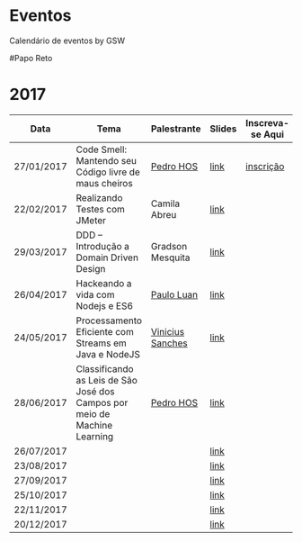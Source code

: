 Eventos
===

Calendário de eventos by GSW

#Papo Reto

# 2017 #

Data          | Tema          | Palestrante   | Slides		| Inscreva-se Aqui 
------------- | ------------- | ------------- |-------------|-------------
27/01/2017    | Code Smell: Mantendo seu Código livre de maus cheiros          | [Pedro HOS](http://github.com/pedro-hos)      | [link](http://www.slideshare.net/pedrosjc/code-smell-gsw)| [inscrição](#)
22/02/2017    | Realizando Testes com JMeter |   Camila Abreu    | [link](#) |
29/03/2017    | DDD – Introdução a Domain Driven Design         |     Gradson Mesquita  | [link](#) |
26/04/2017    | Hackeando a vida com Nodejs e ES6          |   [Paulo Luan](http://github.com/pauloluan)    | [link](#) |
24/05/2017    | Processamento Eficiente com Streams em Java e NodeJS | [Vinicius Sanches](http://github.com/viniciusps2)| [link](#) |
28/06/2017    | Classificando as Leis de São José dos Campos por meio de Machine Learning          |   [Pedro HOS](http://github.com/pedro-hos)    | [link](#) |
26/07/2017    |           |       | [link](#) |
23/08/2017    |           |       | [link](#) |
27/09/2017    |           |       | [link](#) |
25/10/2017    |           |       | [link](#) |
22/11/2017    |           |       | [link](#) |
20/12/2017    |           |       | [link](#) |
